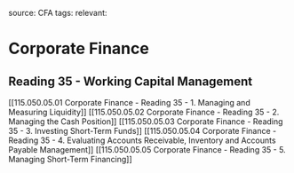 source: CFA
tags: 
relevant: 

# Corporate Finance

## Reading 35 - Working Capital Management

[[115.050.05.01 Corporate Finance - Reading 35 - 1. Managing and Measuring Liquidity]]
[[115.050.05.02 Corporate Finance - Reading 35 - 2. Managing the Cash Position]]
[[115.050.05.03 Corporate Finance - Reading 35 - 3. Investing Short-Term Funds]]
[[115.050.05.04 Corporate Finance - Reading 35 - 4. Evaluating Accounts Receivable, Inventory and Accounts Payable Management]]
[[115.050.05.05 Corporate Finance - Reading 35 - 5. Managing Short-Term Financing]]

